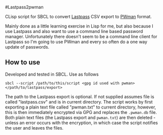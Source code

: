 #Lastpass2pwman

CLisp script for SBCL to convert [Lastpass](https://lastpass.com) CSV export to [PWman](http://pwman.sourceforge.net) format.

Mainly done as a little learning exercise in Lisp for me, but also because I use Lastpass and also want to use a command line based password manager. Unfortunately there doesn't seem to be a command line client for Lastpass so I'm going to use PWman and every so often do a one way update of passwords.

## How to use

Developed and tested in SBCL. Use as follows

	sbcl --script /path/to/this/script <gpg id used with pwman> </path/to/lastpass/export>

The path to the Lastpass export is optional. If not supplied assumes file is called "lastpass.csv" and is in current directory. The script works by first exporting a plain text file called "pwman.txt" to current directory, however, this is then immediately encrypted via GPG and replaces the `.pwman.db` file. Both plain text files (the Lastpass export and `pwman.txt`) are then deleted - unless an error occurs with the encryption, in which case the script notifies the user and leaves the files.
